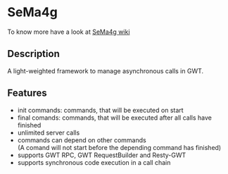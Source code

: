 SeMa4g
======

To know more have a look at [SeMa4g wiki](https://github.com/FrankHossfeld/sema4g/wiki/SeMa4g)

Description
-----------

A light-weighted framework to manage asynchronous calls in GWT.

Features
--------

* init commands: commands, that will be executed on start
* final comands: commands, that will be executed after all calls have finished
* unlimited server calls
* commands can depend on other commands<br/>(A comand will not start before the depending command has finished)
* supports GWT RPC, GWT RequestBuilder and Resty-GWT
* supports synchronous code execution in a call chain